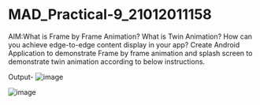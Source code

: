 # MAD_Practical-9_21012011158

AIM:What is Frame by Frame Animation? What is Twin Animation? How can you achieve edge-to-edge content display in your app? Create Android Application to demonstrate Frame by frame animation and splash screen to demonstrate twin animation according to below instructions.

Output-
![image](https://github.com/vikaslohar21/MAD_Practical-9_21012011158/assets/98016883/0c5e2d34-b259-40b9-8366-a01094432170)

![image](https://github.com/vikaslohar21/MAD_Practical-9_21012011158/assets/98016883/8a8bd1fc-1e94-40c0-80b5-e3b61cfa0dda)

